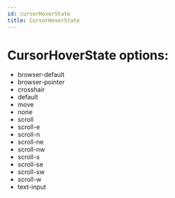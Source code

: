 ```yaml
---
id: cursorHoverState
title: CursorHoverState
---
```


# CursorHoverState options:
- browser-default
- browser-pointer
- crosshair
- default
- move
- none
- scroll
- scroll-e
- scroll-n
- scroll-ne
- scroll-nw
- scroll-s
- scroll-se
- scroll-sw
- scroll-w
- text-input
